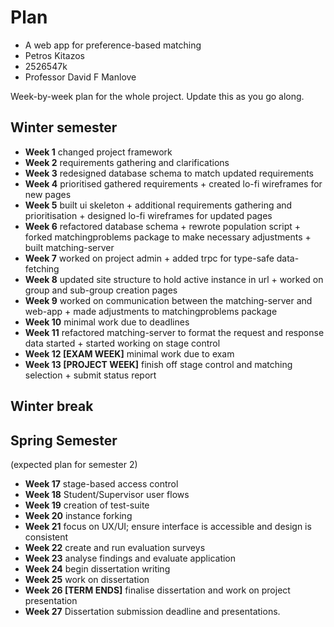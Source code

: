 # Plan

- A web app for preference-based matching
- Petros Kitazos
- 2526547k
- Professor David F Manlove

Week-by-week plan for the whole project. Update this as you go along.

## Winter semester

- **Week 1** changed project framework
- **Week 2** requirements gathering and clarifications
- **Week 3** redesigned database schema to match updated requirements
- **Week 4** prioritised gathered requirements + created lo-fi wireframes for new pages
- **Week 5** built ui skeleton + additional requirements gathering and prioritisation + designed lo-fi wireframes for updated pages
- **Week 6** refactored database schema + rewrote population script + forked matchingproblems package to make necessary adjustments + built matching-server
- **Week 7** worked on project admin + added trpc for type-safe data-fetching
- **Week 8** updated site structure to hold active instance in url + worked on group and sub-group creation pages
- **Week 9** worked on communication between the matching-server and web-app + made adjustments to matchingproblems package
- **Week 10** minimal work due to deadlines
- **Week 11** refactored matching-server to format the request and response data started + started working on stage control
- **Week 12 [EXAM WEEK]** minimal work due to exam
- **Week 13 [PROJECT WEEK]** finish off stage control and matching selection + submit status report

## Winter break

## Spring Semester

(expected plan for semester 2)

- **Week 17** stage-based access control
- **Week 18** Student/Supervisor user flows
- **Week 19** creation of test-suite
- **Week 20** instance forking
- **Week 21** focus on UX/UI; ensure interface is accessible and design is consistent
- **Week 22** create and run evaluation surveys
- **Week 23** analyse findings and evaluate application
- **Week 24** begin dissertation writing
- **Week 25** work on dissertation
- **Week 26 [TERM ENDS]** finalise dissertation and work on project presentation
- **Week 27** Dissertation submission deadline and presentations.
